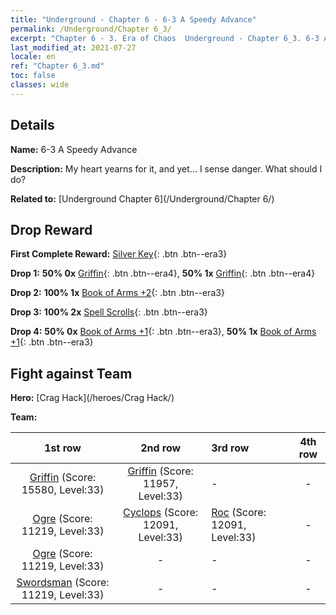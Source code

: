 ```yaml
---
title: "Underground - Chapter 6 - 6-3 A Speedy Advance"
permalink: /Underground/Chapter 6_3/
excerpt: "Chapter 6 - 3. Era of Chaos  Underground - Chapter 6_3. 6-3 A Speedy Advance"
last_modified_at: 2021-07-27
locale: en
ref: "Chapter 6_3.md"
toc: false
classes: wide
---
```


## Details

 **Name:** 6-3 A Speedy Advance

 **Description:** My heart yearns for it, and yet... I sense danger. What should I do?

 **Related to:** [Underground Chapter 6](/Underground/Chapter 6/)

## Drop Reward

 **First Complete Reward:** [Silver Key](/Items/con_693/){: .btn .btn--era3}

 **Drop 1:** **50% 0x** [Griffin](/Items/unt_192/){: .btn .btn--era4}, **50% 1x** [Griffin](/Items/unt_192/){: .btn .btn--era4}

 **Drop 2:** **100% 1x** [Book of Arms +2](/Items/mat_32/){: .btn .btn--era3}

 **Drop 3:** **100% 2x** [Spell Scrolls](/Items/con_694/){: .btn .btn--era3}

 **Drop 4:** **50% 0x** [Book of Arms +1](/Items/mat_25/){: .btn .btn--era3}, **50% 1x** [Book of Arms +1](/Items/mat_25/){: .btn .btn--era3}


## Fight against Team
 **Hero:** [Crag Hack](/heroes/Crag Hack/)

 **Team:**


  | 1st row | 2nd row | 3rd row | 4th row |
  |:----:|:----:|:----|:----:|
  | [Griffin](/units/Griffin/) (Score: 15580, Level:33)  | [Griffin](/units/Griffin/) (Score: 11957, Level:33)  | - | - |
  | [Ogre](/units/Ogre/) (Score: 11219, Level:33)  | [Cyclops](/units/Cyclops/) (Score: 12091, Level:33)  | [Roc](/units/Roc/) (Score: 12091, Level:33)  | - |
  | [Ogre](/units/Ogre/) (Score: 11219, Level:33)  | - | - | - |
  | [Swordsman](/units/Swordsman/) (Score: 11219, Level:33)  | - | - | - |


